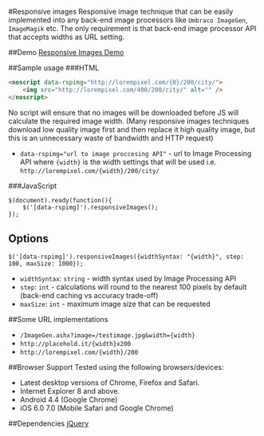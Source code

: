 #Responsive images
Responsive image technique that can be easily implemented into any back-end image processors like `Umbraco ImageGen`, `ImageMagik` etc. The only requirement is that back-end image processor API that accepts widths as URL setting.

##Demo
[Responsive Images Demo](http://arminsolecki.github.io/Responsive-Images/)

##Sample usage
###HTML
```HTML
<noscript data-rspimg="http://lorempixel.com/{0}/200/city/">
    <img src="http://lorempixel.com/400/200/city/" alt="" />
</noscript>
```

No script will ensure that no images will be downloaded before JS will calculate the required image width. (Many responsive images techniques download low quality image first and then replace it high quality image, but this is an unnecessary waste of bandwidth and HTTP request)

+ `data-rspimg="url to image proccesing API"` - url to Image Processing API where `{width}` is the width settings that will be used i.e. `http://lorempixel.com/{width}/200/city/`

###JavaScript
```
$(document).ready(function(){
    $('[data-rspimg]').responsiveImages();
});
```

## Options
`$('[data-rspimg]').responsiveImages({widthSyntax: "{width}", step: 100, maxSize: 1000});`

+ `widthSyntax`: `string` - width syntax used by Image Processing API
+ `step`: `int` - calculations will round to the nearest 100 pixels by default (back-end caching vs accuracy trade-off)
+ `maxSize`: `int` - maximum image size that can be requested

##Some URL implementations
+ `/ImageGen.ashx?image=/testimage.jpg&width={width}`
+ `http://placehold.it/{width}x200`
+ `http://lorempixel.com/{width}/200`

##Browser Support
Tested using the following browsers/devices:

+ Latest desktop versions of Chrome, Firefox and Safari.
+ Internet Explorer 8 and above.
+ Android 4.4 (Google Chrome)
+ iOS 6.0 7.0 (Mobile Safari and Google Chrome)

##Dependencies
[jQuery](http://jquery.com/)
